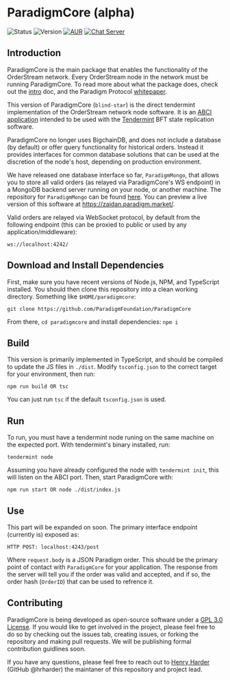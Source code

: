 # ParadigmCore (alpha)

![Status](https://img.shields.io/badge/status-alpha-orange.svg) ![Version](https://img.shields.io/badge/version-0.0.2a3-brightgreen.svg)
[![AUR](https://img.shields.io/aur/license/yaourt.svg)](./LICENSE) [![Chat Server](https://img.shields.io/badge/chat%20server-join!-red.svg)](https://chat.paradigm.market/)

## Introduction
ParadigmCore is the main package that enables the functionality of the OrderStream network. Every OrderStream node in the network must be running ParadigmCore. To read more about what the package does, check out the [intro](./lib/docs/intro.md) doc, and the Paradigm Protocol [whitepaper](https://paradigm.market/whitepaper).

This version of ParadigmCore (`blind-star`) is the direct tendermint implementation of the OrderStream network node software. It is an [ABCI application](https://cosmos.network/docs/sdk/core/app4.html) intended to be used with the [Tendermint](https://github.com/tendermint/tendermint) BFT state replication software. 

ParadigmCore no longer uses BigchainDB, and does not include a database (by default) or offer query functionality for historical orders. Instead it provides interfaces for common database solutions that can be used at the discretion of the node's host, depending on production environment. 

We have released one database interface so far, `ParadigmMongo`, that allows you to store all valid orders (as relayed via ParadigmCore's WS endpoint) in a MongoDB backend server running on your node, or another machine. The repository for `ParadigmMongo` can be found [here](https://github.com/paradigmfoundation/paradigmmongo). You can preview a live version of this software at https://zaidan.paradigm.market/. 

Valid orders are relayed via WebSocket protocol, by default from the following endpoint (this can be proxied to public or used by any application/middleware):
```
ws://localhost:4242/
```

## Download and Install Dependencies

First, make sure you have recent versions of Node.js, NPM, and TypeScript installed.
You should then clone this repository into a clean working directory. Something like `$HOME/paradigmcore`:

`git clone https://github.com/ParadigmFoundation/ParadigmCore`

From there,  `cd paradigmcore` and install dependencies: `npm i`

## Build
This version is primarily implemented in TypeScript, and should be compiled to update the JS files in `./dist`. Modify `tsconfig.json` to the correct target for your environment, then run:
```
npm run build OR tsc
```
You can just run `tsc` if the default `tsconfig.json` is used.

## Run
To run, you must have a tendermint node runing on the same machine on the expected port. With tendermint's binary installed, run:
```
tendermint node
```
Assuming you have already configured the node with `tendermint init`, this will listen on the ABCI port. Then, start ParadigmCore with:
```
npm run start OR node ./dist/index.js
```

## Use
This part will be expanded on soon. The primary interface endpoint (currently is) exposed as:
```
HTTP POST: localhost:4243/post
```
Where `request.body` is a JSON Paradigm order. This should be the primary point of contact with `ParadigmCore` for your application. The response from the server will tell you if the order was valid and accepted, and if so, the order hash (`OrderID`) that can be used to refrence it.

## Contributing

ParadigmCore is being developed as open-source software under a [GPL 3.0 License](./LICENSE). If you would like to get involved in the project, please feel free to do so by checking out the issues tab, creating issues, or forking the repository and making pull requests. We will be publishing formal contribution guidlines soon.

If you have any questions, please feel free to reach out to [Henry Harder](mailto:henry@paradigm.market) (GitHub @hrharder) the maintaner of this repository and project lead.
